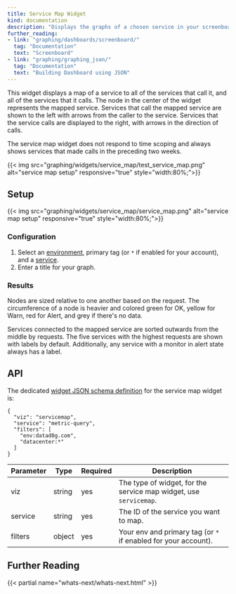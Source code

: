 ```yaml
---
title: Service Map Widget
kind: documentation
description: "Displays the graphs of a chosen service in your screenboard."
further_reading:
- link: "graphing/dashboards/screenboard/"
  tag: "Documentation"
  text: "Screenboard"
- link: "graphing/graphing_json/"
  tag: "Documentation"
  text: "Building Dashboard using JSON"
---
```


This widget displays a map of a service to all of the services that call it, and all of the services that it calls. The node in the center of the widget represents the mapped service. Services that call the mapped service are shown to the left with arrows from the caller to the service. Services that the service calls are displayed to the right, with arrows in the direction of calls.

The service map widget does not respond to time scoping and always shows services that made calls in the preceding two weeks.

{{< img src="graphing/widgets/service_map/test_service_map.png" alt="service map setup" responsive="true" style="width:80%;">}}

## Setup

{{< img src="graphing/widgets/service_map/service_map.png" alt="service map setup" responsive="true" style="width:80%;">}}

### Configuration

1. Select an [environment][1], primary tag (or `*` if enabled for your account), and a [service][2].
2. Enter a title for your graph.

### Results

Nodes are sized relative to one another based on the request. The circumference of a node is heavier and colored green for OK, yellow for Warn, red for Alert, and grey if there's no data.

Services connected to the mapped service are sorted outwards from the middle by requests. The five services with the highest requests are shown with labels by default. Additionally, any service with a monitor in alert state always has a label.

## API

The dedicated [widget JSON schema definition][3] for the service map widget is:

```
{
  "viz": "servicemap",
  "service": "metric-query",
  "filters": [
    "env:datad0g.com",
    "datacenter:*"
  ]
}
```

| Parameter | Type   | Required | Description                                                       |
|-----------|--------|----------|-------------------------------------------------------------------|
| viz       | string | yes      | The type of widget, for the service map widget, use `servicemap`. |
| service   | string | yes      | The ID of the service you want to map.                            |
| filters   | object | yes      | Your env and primary tag (or `*` if enabled for your account).      |


## Further Reading

{{< partial name="whats-next/whats-next.html" >}}

[1]: /agent/apm/#environment
[2]: /tracing/visualization/service
[3]: /graphing/graphing_json/widget_json
